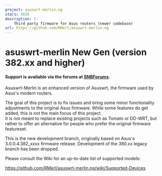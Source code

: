 ```yaml
---
project: asuswrt-merlin.ng
stars: 5635
description: |-
    Third party firmware for Asus routers (newer codebase)
url: https://github.com/RMerl/asuswrt-merlin.ng
---
```


asuswrt-merlin New Gen (version 382.xx and higher)
==================================================

#### Support is available via the forums at [SNBForums](https://www.snbforums.com/forums/asuswrt-merlin.42/).

Asuswrt-Merlin is an enhanced version of Asuswrt, the firmware used by Asus's modern routers.

The goal of this project is to fix issues and bring some minor functionality adjustments to the 
original Asus firmware.  While some features do get added, this is not the main focus of this project.  
It is not meant to replace existing projects such as Tomato or DD-WRT, but rather to offer an alternative 
for people who prefer the original firmware featureset.

This is the new development branch, originally based on Asus's 
3.0.0.4.382_xxxx firmware release.  Development of the 380.xx 
legacy branch has been dropped.

Please consult the Wiki for an up-to-date list of supported models:

https://github.com/RMerl/asuswrt-merlin.ng/wiki/Supported-Devices

